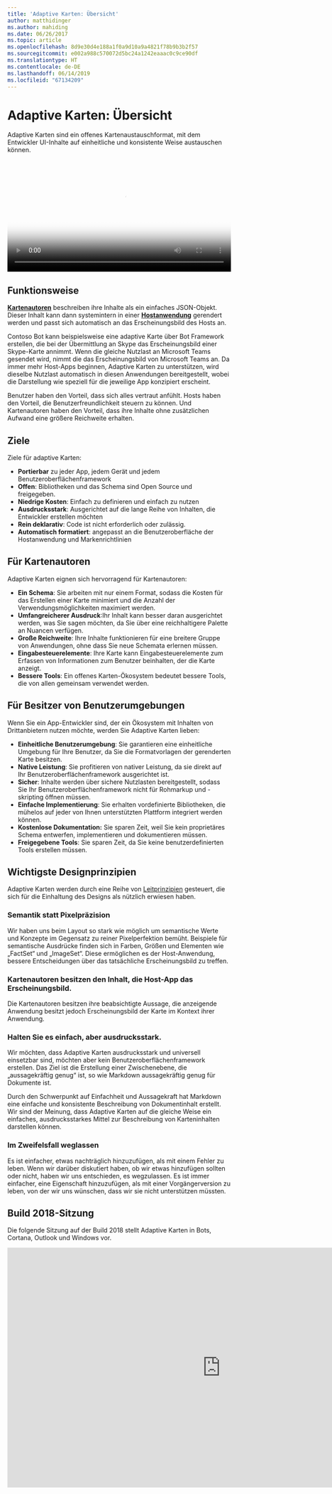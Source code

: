 ```yaml
---
title: 'Adaptive Karten: Übersicht'
author: matthidinger
ms.author: mahiding
ms.date: 06/26/2017
ms.topic: article
ms.openlocfilehash: 8d9e30d4e188a1f0a9d10a9a4821f78b9b3b2f57
ms.sourcegitcommit: e002a988c570072d5bc24a1242eaaac0c9ce90df
ms.translationtype: HT
ms.contentlocale: de-DE
ms.lasthandoff: 06/14/2019
ms.locfileid: "67134209"
---
```

# <a name="adaptive-cards-overview"></a>Adaptive Karten: Übersicht 

Adaptive Karten sind ein offenes Kartenaustauschformat, mit dem Entwickler UI-Inhalte auf einheitliche und konsistente Weise austauschen können.

<video controls width="100%" poster="./content/videoposter.png">
    <source src="https://adaptivecardsblob.blob.core.windows.net/assets/AdaptiveCardsOverviewVideo.mp4" type="video/mp4">
</video>

## <a name="how-they-work"></a>Funktionsweise

[**Kartenautoren**](authoring-cards/getting-started.md) beschreiben ihre Inhalte als ein einfaches JSON-Objekt. Dieser Inhalt kann dann systemintern in einer [**Hostanwendung**](rendering-cards/getting-started.md) gerendert werden und passt sich automatisch an das Erscheinungsbild des Hosts an.

Contoso Bot kann beispielsweise eine adaptive Karte über Bot Framework erstellen, die bei der Übermittlung an Skype das Erscheinungsbild einer Skype-Karte annimmt. Wenn die gleiche Nutzlast an Microsoft Teams gesendet wird, nimmt die das Erscheinungsbild von Microsoft Teams an. Da immer mehr Host-Apps beginnen, Adaptive Karten zu unterstützen, wird dieselbe Nutzlast automatisch in diesen Anwendungen bereitgestellt, wobei die Darstellung wie speziell für die jeweilige App konzipiert erscheint.

Benutzer haben den Vorteil, dass sich alles vertraut anfühlt. Hosts haben den Vorteil, die Benutzerfreundlichkeit steuern zu können. Und Kartenautoren haben den Vorteil, dass ihre Inhalte ohne zusätzlichen Aufwand eine größere Reichweite erhalten.

## <a name="goals"></a>Ziele 

Ziele für adaptive Karten:

* **Portierbar** zu jeder App, jedem Gerät und jedem Benutzeroberflächenframework
* **Offen**: Bibliotheken und das Schema sind Open Source und freigegeben.
* **Niedrige Kosten**: Einfach zu definieren und einfach zu nutzen
* **Ausdrucksstark**: Ausgerichtet auf die lange Reihe von Inhalten, die Entwickler erstellen möchten
* **Rein deklarativ**: Code ist nicht erforderlich oder zulässig.
* **Automatisch formatiert**: angepasst an die Benutzeroberfläche der Hostanwendung und Markenrichtlinien

## <a name="for-card-authors"></a>Für Kartenautoren
Adaptive Karten eignen sich hervorragend für Kartenautoren:

* **Ein Schema**: Sie arbeiten mit nur einem Format, sodass die Kosten für das Erstellen einer Karte minimiert und die Anzahl der Verwendungsmöglichkeiten maximiert werden.
* **Umfangreicherer Ausdruck**:Ihr Inhalt kann besser daran ausgerichtet werden, was Sie sagen möchten, da Sie über eine reichhaltigere Palette an Nuancen verfügen.
* **Große Reichweite**: Ihre Inhalte funktionieren für eine breitere Gruppe von Anwendungen, ohne dass Sie neue Schemata erlernen müssen.
* **Eingabesteuerelemente**: Ihre Karte kann Eingabesteuerelemente zum Erfassen von Informationen zum Benutzer beinhalten, der die Karte anzeigt.
* **Bessere Tools**: Ein offenes Karten-Ökosystem bedeutet bessere Tools, die von allen gemeinsam verwendet werden.

## <a name="for-experience-owners"></a>Für Besitzer von Benutzerumgebungen
Wenn Sie ein App-Entwickler sind, der ein Ökosystem mit Inhalten von Drittanbietern nutzen möchte, werden Sie Adaptive Karten lieben:

* **Einheitliche Benutzerumgebung**: Sie garantieren eine einheitliche Umgebung für Ihre Benutzer, da Sie die Formatvorlagen der gerenderten Karte besitzen.
* **Native Leistung**: Sie profitieren von nativer Leistung, da sie direkt auf Ihr Benutzeroberflächenframework ausgerichtet ist.
* **Sicher**: Inhalte werden über sichere Nutzlasten bereitgestellt, sodass Sie Ihr Benutzeroberflächenframework nicht für Rohmarkup und -skripting öffnen müssen.
* **Einfache Implementierung**: Sie erhalten vordefinierte Bibliotheken, die mühelos auf jeder von Ihnen unterstützten Plattform integriert werden können. 
* **Kostenlose Dokumentation:** Sie sparen Zeit, weil Sie kein proprietäres Schema entwerfen, implementieren und dokumentieren müssen.
* **Freigegebene Tools**: Sie sparen Zeit, da Sie keine benutzerdefinierten Tools erstellen müssen.

## <a name="core-design-principles"></a>Wichtigste Designprinzipien 

Adaptive Karten werden durch eine Reihe von [Leitprinzipien](resources/principles.md) gesteuert, die sich für die Einhaltung des Designs als nützlich erwiesen haben. 

### <a name="semantic-instead-of-pixel-perfect"></a>Semantik statt Pixelpräzision
Wir haben uns beim Layout so stark wie möglich um semantische Werte und Konzepte im Gegensatz zu reiner Pixelperfektion bemüht. Beispiele für semantische Ausdrücke finden sich in Farben, Größen und Elementen wie „FactSet“ und „ImageSet“. Diese ermöglichen es der Host-Anwendung, bessere Entscheidungen über das tatsächliche Erscheinungsbild zu treffen.

### <a name="card-authors-own-the-content-host-app-owns-the-look-and-feel"></a>Kartenautoren besitzen den Inhalt, die Host-App das Erscheinungsbild.
Die Kartenautoren besitzen ihre beabsichtigte Aussage, die anzeigende Anwendung besitzt jedoch Erscheinungsbild der Karte im Kontext ihrer Anwendung.

### <a name="keep-it-simple-but-expressive"></a>Halten Sie es einfach, aber ausdrucksstark.
Wir möchten, dass Adaptive Karten ausdrucksstark und universell einsetzbar sind, möchten aber kein Benutzeroberflächenframework erstellen.  Das Ziel ist die Erstellung einer Zwischenebene, die „aussagekräftig genug“ ist, so wie Markdown aussagekräftig genug für Dokumente ist.

Durch den Schwerpunkt auf Einfachheit und Aussagekraft hat Markdown eine einfache und konsistente Beschreibung von Dokumentinhalt erstellt.  Wir sind der Meinung, dass Adaptive Karten auf die gleiche Weise ein einfaches, ausdrucksstarkes Mittel zur Beschreibung von Karteninhalten darstellen können.

### <a name="when-in-doubt-keep-it-out"></a>Im Zweifelsfall weglassen
Es ist einfacher, etwas nachträglich hinzuzufügen, als mit einem Fehler zu leben. Wenn wir darüber diskutiert haben, ob wir etwas hinzufügen sollten oder nicht, haben wir uns entschieden, es wegzulassen.  Es ist immer einfacher, eine Eigenschaft hinzuzufügen, als mit einer Vorgängerversion zu leben, von der wir uns wünschen, dass wir sie nicht unterstützen müssten.


## <a name="build-2018-session"></a>Build 2018-Sitzung

Die folgende Sitzung auf der Build 2018 stellt Adaptive Karten in Bots, Cortana, Outlook und Windows vor. 

<iframe src="https://medius.studios.ms/Embed/Video/BRK2401?SFYT=true" width="960" height="540" allowFullScreen frameBorder="0"></iframe>
